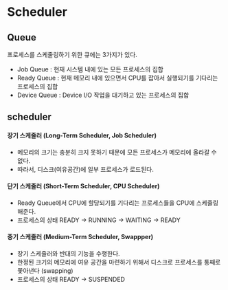 # Scheduler

## Queue
프로세스를 스케줄링하기 위한 큐에는 3가지가 있다. 
- Job Queue : 현재 시스템 내에 있는 모든 프로세스의 집합
- Ready Queue : 현재 메모리 내에 있으면서 CPU를 잡아서 실행되기를 기다리는 프로세스의 집합 
- Device Queue : Device I/O 작업을 대기하고 있는 프로세스의 집합

## scheduler

#### 장기 스케줄러 (Long-Term Scheduler, Job Scheduler)
- 메모리의 크기는 충분히 크지 못하기 때문에 모든 프로세스가 메모리에 올라갈 수 없다.
- 따라서, 디스크(여유공간)에 일부 프로세스가 로드된다. 

#### 단기 스케줄러 (Short-Term Scheduler, CPU Scheduler)
- Ready Queue에서 CPU에 할당되기를 기다리는 프로세스들을 CPU에 스케줄링 해준다. 
- 프로세스의 상태
    READY -> RUNNING -> WAITING -> READY

#### 중기 스케줄러 (Medium-Term Scheduler, Swappper)
- 장기 스케줄러와 반대의 기능을 수행한다. 
- 한정된 크기의 메모리에 여유 공간을 마련하기 위해서 디스크로 프로세스를 통째로 쫓아낸다 (swapping)
- 프로세스의 상태
    READY -> SUSPENDED
